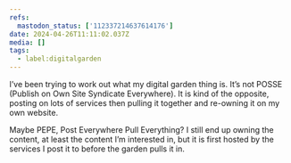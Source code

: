 ```yaml
---
refs:
  mastodon_status: ['112337214637614176']
date: 2024-04-26T11:11:02.037Z
media: []
tags:
  - label:digitalgarden
---
```


I’ve been trying to work out what my digital garden thing is. It’s not POSSE (Publish on Own Site Syndicate Everywhere). It is kind of the opposite, posting on lots of services then pulling it together and re-owning it on my own website.

Maybe PEPE, Post Everywhere Pull Everything?  I still end up owning the content, at least the content I’m interested in, but it is first hosted by the services I post it to before the garden pulls it in.
